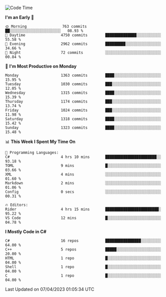 <!--START_SECTION:waka-->
![Code Time](http://img.shields.io/badge/Code%20Time-1%2C014%20hrs%2047%20mins-blue)

**I'm an Early 🐤** 

```text
🌞 Morning                763 commits         ██░░░░░░░░░░░░░░░░░░░░░░░   08.93 % 
🌆 Daytime                4750 commits        ██████████████░░░░░░░░░░░   55.58 % 
🌃 Evening                2962 commits        █████████░░░░░░░░░░░░░░░░   34.66 % 
🌙 Night                  72 commits          ░░░░░░░░░░░░░░░░░░░░░░░░░   00.84 % 
```
📅 **I'm Most Productive on Monday** 

```text
Monday                   1363 commits        ████░░░░░░░░░░░░░░░░░░░░░   15.95 % 
Tuesday                  1030 commits        ███░░░░░░░░░░░░░░░░░░░░░░   12.05 % 
Wednesday                1315 commits        ████░░░░░░░░░░░░░░░░░░░░░   15.39 % 
Thursday                 1174 commits        ███░░░░░░░░░░░░░░░░░░░░░░   13.74 % 
Friday                   1024 commits        ███░░░░░░░░░░░░░░░░░░░░░░   11.98 % 
Saturday                 1318 commits        ████░░░░░░░░░░░░░░░░░░░░░   15.42 % 
Sunday                   1323 commits        ████░░░░░░░░░░░░░░░░░░░░░   15.48 % 
```


📊 **This Week I Spent My Time On** 

```text
💬 Programming Languages: 
C#                       4 hrs 10 mins       ███████████████████████░░   93.18 % 
TOML                     9 mins              █░░░░░░░░░░░░░░░░░░░░░░░░   03.66 % 
XML                      4 mins              ░░░░░░░░░░░░░░░░░░░░░░░░░   01.60 % 
Markdown                 2 mins              ░░░░░░░░░░░░░░░░░░░░░░░░░   01.06 % 
Config                   0 secs              ░░░░░░░░░░░░░░░░░░░░░░░░░   00.31 % 

🔥 Editors: 
Rider                    4 hrs 15 mins       ████████████████████████░   95.22 % 
VS Code                  12 mins             █░░░░░░░░░░░░░░░░░░░░░░░░   04.78 % 
```

**I Mostly Code in C#** 

```text
C#                       16 repos            ████████████████░░░░░░░░░   64.00 % 
C++                      5 repos             █████░░░░░░░░░░░░░░░░░░░░   20.00 % 
HTML                     1 repo              █░░░░░░░░░░░░░░░░░░░░░░░░   04.00 % 
Shell                    1 repo              █░░░░░░░░░░░░░░░░░░░░░░░░   04.00 % 
C                        1 repo              █░░░░░░░░░░░░░░░░░░░░░░░░   04.00 % 
```




 Last Updated on 07/04/2023 01:05:34 UTC
<!--END_SECTION:waka-->

